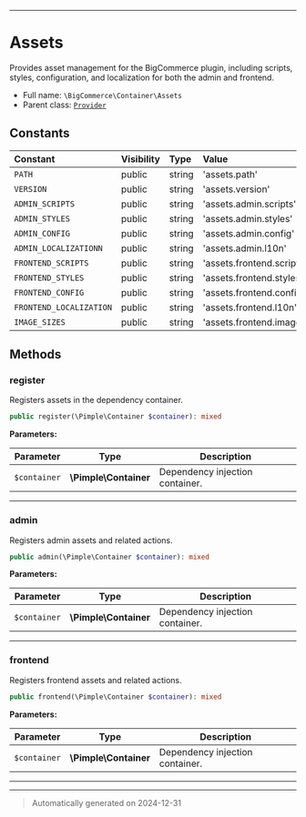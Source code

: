 ***

# Assets

Provides asset management for the BigCommerce plugin, including scripts, styles,
configuration, and localization for both the admin and frontend.



* Full name: `\BigCommerce\Container\Assets`
* Parent class: [`Provider`](./classes/BigCommerce/Container/Provider.md)


## Constants

| Constant | Visibility | Type | Value |
|:---------|:-----------|:-----|:------|
|`PATH`|public|string|&#039;assets.path&#039;|
|`VERSION`|public|string|&#039;assets.version&#039;|
|`ADMIN_SCRIPTS`|public|string|&#039;assets.admin.scripts&#039;|
|`ADMIN_STYLES`|public|string|&#039;assets.admin.styles&#039;|
|`ADMIN_CONFIG`|public|string|&#039;assets.admin.config&#039;|
|`ADMIN_LOCALIZATIONN`|public|string|&#039;assets.admin.l10n&#039;|
|`FRONTEND_SCRIPTS`|public|string|&#039;assets.frontend.scripts&#039;|
|`FRONTEND_STYLES`|public|string|&#039;assets.frontend.styles&#039;|
|`FRONTEND_CONFIG`|public|string|&#039;assets.frontend.config&#039;|
|`FRONTEND_LOCALIZATION`|public|string|&#039;assets.frontend.l10n&#039;|
|`IMAGE_SIZES`|public|string|&#039;assets.frontend.imagesizes&#039;|


## Methods


### register

Registers assets in the dependency container.

```php
public register(\Pimple\Container $container): mixed
```








**Parameters:**

| Parameter | Type | Description |
|-----------|------|-------------|
| `$container` | **\Pimple\Container** | Dependency injection container. |





***

### admin

Registers admin assets and related actions.

```php
public admin(\Pimple\Container $container): mixed
```








**Parameters:**

| Parameter | Type | Description |
|-----------|------|-------------|
| `$container` | **\Pimple\Container** | Dependency injection container. |





***

### frontend

Registers frontend assets and related actions.

```php
public frontend(\Pimple\Container $container): mixed
```








**Parameters:**

| Parameter | Type | Description |
|-----------|------|-------------|
| `$container` | **\Pimple\Container** | Dependency injection container. |





***


***
> Automatically generated on 2024-12-31
